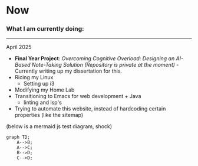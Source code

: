 # Now

### What I am currently doing:

---

April 2025

- **Final Year Project**: *Overcoming Cognitive Overload: Designing an AI-Based Note-Taking Solution* 
  *(Repository is private at the moment)* - Currently writing up my dissertation for this.
- Ricing my Linux
  - Setting up i3
- Modifying my Home Lab
- Transitioning to Emacs for web development + Java
  - linting and lsp's 
- Trying to automate this website, instead of hardcoding certain properties (like the sitemap)



(below is a mermaid js test diagram, shock)

```mermaid
graph TD;
    A-->B;
    A-->C;
    B-->D;
    C-->D;
```
